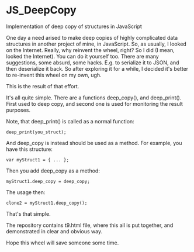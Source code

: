 # JS_DeepCopy
Implementation of deep copy of structures in JavaScript

One day a need arised to make deep copies of highly complicated data structures in another project of mine, in JavaScript. So, as usually, I looked on the Internet. Really, why reinvent the wheel, right? So I did (I mean, looked the Internet). You can do it yourself too. There are many suggestions, some absurd, some hacks. E.g. to serialize it to JSON, and then deserialize it back. So after exploring it for a while, I decided it's better to re-invent this wheel on my own, ugh.

This is the result of that effort.

It's all quite simple. There are a functions deep_copy(), and deep_print(). First used to deep copy, and second one is used for monitoring the result purposes.

Note, that deep_print() is called as a normal function: 

    deep_print(you_struct);

And deep_copy is instead should be used as a method. For example, you have this structure:

    var myStruct1 = { ... };
    
Then you add deep_copy as a method:

    myStruct1.deep_copy = deep_copy;
    
The usage then:

    clone2 = myStruct1.deep_copy();
    
That's that simple.

The repository contains t9.html file, where this all is put together, and demonstrated in clear and obvious way.

Hope this wheel will save someone some time.
